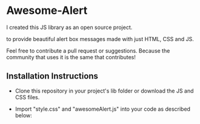 # **Awesome-Alert**

I created this JS library as an open source project.

to provide beautiful alert box messages made with just HTML, CSS and JS.

Feel free to contribute a pull request or suggestions. Because the community that uses it is the same that contributes!

## **Installation Instructions**

* Clone this repository in your project's lib folder or download the JS and CSS files.

* Import "style.css" and "awesomeAlert.js" into your code as described below:
